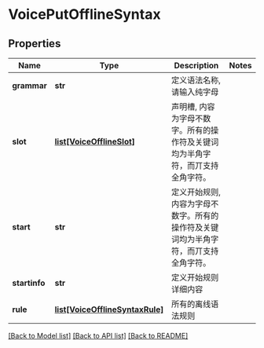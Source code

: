 # VoicePutOfflineSyntax

## Properties
Name | Type | Description | Notes
------------ | ------------- | ------------- | -------------
**grammar** | **str** | 定义语法名称, 请输入纯字母 | 
**slot** | [**list[VoiceOfflineSlot]**](VoiceOfflineSlot.md) | 声明槽, 内容为字母不数字。所有的操作符及关键词均为半角字符，而丌支持全角字符。 | 
**start** | **str** | 定义开始规则, 内容为字母不数字。所有的操作符及关键词均为半角字符，而丌支持全角字符。 | 
**startinfo** | **str** | 定义开始规则详细内容 | 
**rule** | [**list[VoiceOfflineSyntaxRule]**](VoiceOfflineSyntaxRule.md) | 所有的离线语法规则 | 

[[Back to Model list]](../README.md#documentation-for-models) [[Back to API list]](../README.md#documentation-for-api-endpoints) [[Back to README]](../README.md)


